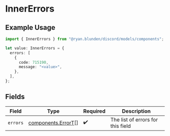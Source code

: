 # InnerErrors

## Example Usage

```typescript
import { InnerErrors } from "@ryan.blunden/discord/models/components";

let value: InnerErrors = {
  errors: [
    {
      code: 715190,
      message: "<value>",
    },
  ],
};
```

## Fields

| Field                                                    | Type                                                     | Required                                                 | Description                                              |
| -------------------------------------------------------- | -------------------------------------------------------- | -------------------------------------------------------- | -------------------------------------------------------- |
| `errors`                                                 | [components.ErrorT](../../models/components/errort.md)[] | :heavy_check_mark:                                       | The list of errors for this field                        |